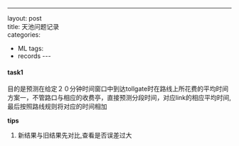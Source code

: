 ---
layout: post  
title: 天池问题记录  
categories: 
- ML
tags:
- records --- 
#### task1  
目的是预测在给定２０分钟时间窗口中到达tollgate时在路线上所花费的平均时间  
方案一，不管路口与相应的收费亭，直接预测分段时间，对应link的相应平均时间,最后按照路线规则将对应的时间相加  

**tips**  
1. 新结果与旧结果先对比,查看是否误差过大

